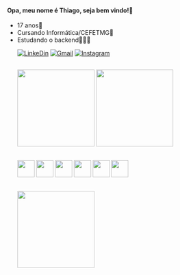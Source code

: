 <h4>Opa, meu nome é Thiago, seja bem vindo!🤝</h4>

<ul>
    <li>17 anos🍃</li>
    <li>Cursando Informática/CEFETMG📘</li>
    <li>Estudando o backend🧑🏻‍💻</li>
<ui>

[![LinkeDin](https://img.shields.io/badge/linkedin-%230077B5.svg?style=for-the-badge&logo=linkedin&logoColor=white)](https://www.linkedin.com/in/thiago-hip%C3%B3lito-540948279/)
[![Gmail](https://img.shields.io/badge/Gmail-D14836?style=for-the-badge&logo=gmail&logoColor=white)](mailto:thiaggohipolitomoreira@gmail.com)
[![Instagram](https://img.shields.io/badge/Instagram-%23E4405F.svg?style=for-the-badge&logo=Instagram&logoColor=white)](https://www.instagram.com/thiagohipmor/)

##

 <img height="180em" src="https://github-readme-stats.vercel.app/api?username=fernandavictoria&show_icons=true&theme=onedark"/></div>
 <img height="180em" src="https://github-readme-stats.vercel.app/api/top-langs/?username=thiagohip&layout=compact&langs_count=6&theme=onedark"/>


##

<div> 
    <img height="40" src="https://cdn.jsdelivr.net/gh/devicons/devicon/icons/cplusplus/cplusplus-original.svg" />  
    <img height="40"src="https://cdn.jsdelivr.net/gh/devicons/devicon/icons/python/python-original.svg" />     
    <img height="40" src="https://cdn.jsdelivr.net/gh/devicons/devicon/icons/html5/html5-original.svg" />
    <img height="40"src="https://cdn.jsdelivr.net/gh/devicons/devicon/icons/css3/css3-original.svg" />
    <img height="40"src="https://cdn.jsdelivr.net/gh/devicons/devicon/icons/javascript/javascript-original.svg" />
    <img height="40" src="https://cdn.jsdelivr.net/gh/devicons/devicon/icons/react/react-original.svg" />       
</div>

##

<img height="180" src="https://giffiles.alphacoders.com/219/219969.gif"/>
          
          

